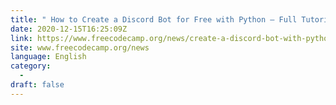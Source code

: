 ```yaml
---
title: " How to Create a Discord Bot for Free with Python – Full Tutorial "
date: 2020-12-15T16:25:09Z
link: https://www.freecodecamp.org/news/create-a-discord-bot-with-python/?utm_medium=RSS&utm_source=news.12bit.vn
site: www.freecodecamp.org/news
language: English
category:
  -   
draft: false
---
```

